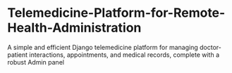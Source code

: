 # Telemedicine-Platform-for-Remote-Health-Administration
A simple and efficient Django telemedicine platform for managing doctor-patient interactions, appointments, and medical records, complete with a robust Admin panel
